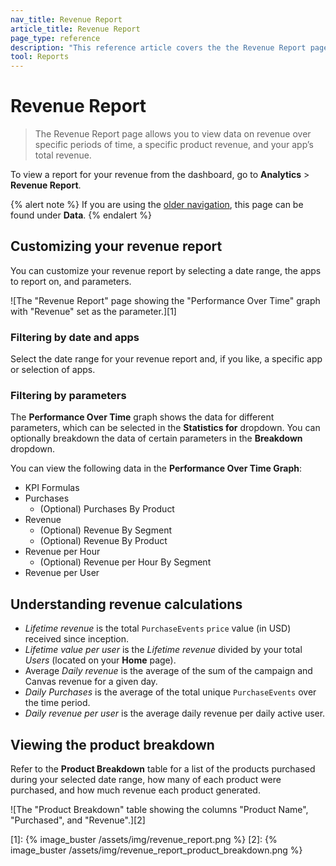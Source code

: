```yaml
---
nav_title: Revenue Report
article_title: Revenue Report
page_type: reference
description: "This reference article covers the the Revenue Report page."
tool: Reports
---
```


# Revenue Report

> The Revenue Report page allows you to view data on revenue over specific periods of time, a specific product revenue, and your app’s total revenue.

To view a report for your revenue from the dashboard, go to **Analytics** > **Revenue Report**. 

{% alert note %}
If you are using the [older navigation]({{site.baseurl}}/navigation), this page can be found under **Data**.
{% endalert %}

## Customizing your revenue report

You can customize your revenue report by selecting a date range, the apps to report on, and parameters.

![The "Revenue Report" page showing the "Performance Over Time" graph with "Revenue" set as the parameter.][1]

### Filtering by date and apps

Select the date range for your revenue report and, if you like, a specific app or selection of apps.

### Filtering by parameters

The **Performance Over Time** graph shows the data for different parameters, which can be selected in the **Statistics for** dropdown. You can optionally breakdown the data of certain parameters in the **Breakdown** dropdown.

You can view the following data in the **Performance Over Time Graph**:
- KPI Formulas
- Purchases
    - (Optional) Purchases By Product
- Revenue
    - (Optional) Revenue By Segment
    - (Optional) Revenue By Product
- Revenue per Hour
    - (Optional) Revenue per Hour By Segment
- Revenue per User

## Understanding revenue calculations

- *Lifetime revenue* is the total `PurchaseEvents` `price` value (in USD) received since inception. 
- *Lifetime value per user* is the *Lifetime revenue* divided by your total *Users* (located on your **Home** page).
- Average *Daily revenue* is the average of the sum of the campaign and Canvas revenue for a given day.
- *Daily Purchases* is the average of the total unique `PurchaseEvents` over the time period.
- *Daily revenue per user* is the average daily revenue per daily active user.

## Viewing the product breakdown

Refer to the **Product Breakdown** table for a list of the products purchased during your selected date range, how many of each product were purchased, and how much revenue each product generated.

![The "Product Breakdown" table showing the columns "Product Name", "Purchased", and "Revenue".][2]


[1]: {% image_buster /assets/img/revenue_report.png %}
[2]: {% image_buster /assets/img/revenue_report_product_breakdown.png %}
